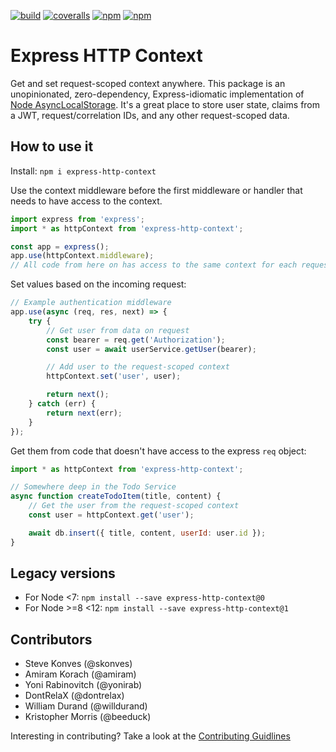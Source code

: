 [![build](https://img.shields.io/github/actions/workflow/status/skonves/express-http-context/build.yml?branch=master)](https://github.com/skonves/express-http-context/actions/workflows/build.yml)
[![coveralls](https://img.shields.io/coveralls/skonves/express-http-context.svg)](https://coveralls.io/github/skonves/express-http-context)
[![npm](https://img.shields.io/npm/v/express-http-context.svg)](https://www.npmjs.com/package/express-http-context)
[![npm](https://img.shields.io/npm/dm/express-http-context.svg)](https://www.npmjs.com/package/express-http-context)

# Express HTTP Context
Get and set request-scoped context anywhere. This package is an unopinionated, zero-dependency, Express-idiomatic implementation of [Node AsyncLocalStorage](https://nodejs.org/api/async_context.html#class-asynclocalstorage). It's a great place to store user state, claims from a JWT, request/correlation IDs, and any other request-scoped data.

## How to use it

Install: `npm i express-http-context`  

Use the context middleware before the first middleware or handler that needs to have access to the context.

``` js
import express from 'express';
import * as httpContext from 'express-http-context';

const app = express();
app.use(httpContext.middleware);
// All code from here on has access to the same context for each request
```

Set values based on the incoming request:

``` js
// Example authentication middleware
app.use(async (req, res, next) => {
	try {
		// Get user from data on request
		const bearer = req.get('Authorization');
		const user = await userService.getUser(bearer);

		// Add user to the request-scoped context
		httpContext.set('user', user);

		return next();
	} catch (err) {
		return next(err);
	}
});
```

Get them from code that doesn't have access to the express `req` object:

``` js
import * as httpContext from 'express-http-context';

// Somewhere deep in the Todo Service
async function createTodoItem(title, content) {
	// Get the user from the request-scoped context
	const user = httpContext.get('user');

	await db.insert({ title, content, userId: user.id });
}
```

## Legacy versions

* For Node <7: `npm install --save express-http-context@0`
* For Node >=8 <12: `npm install --save express-http-context@1`

## Contributors
* Steve Konves (@skonves)
* Amiram Korach (@amiram)
* Yoni Rabinovitch (@yonirab)
* DontRelaX (@dontrelax)
* William Durand (@willdurand)
* Kristopher Morris (@beeduck)

Interesting in contributing? Take a look at the [Contributing Guidlines](/CONTRIBUTING.md)
